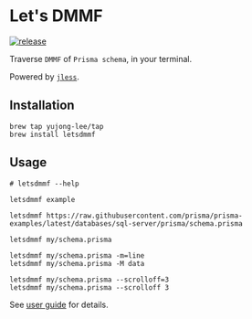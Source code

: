 # Let's DMMF
[![release](https://github.com/yujong-lee/letsdmmf/actions/workflows/ci.yml/badge.svg)](https://github.com/yujong-lee/letsdmmf/actions/workflows/ci.yml)

Traverse `DMMF` of `Prisma schema`, in your terminal.

Powered by [`jless`](https://github.com/PaulJuliusMartinez/jless).

## Installation
```shell
brew tap yujong-lee/tap
brew install letsdmmf
```

## Usage

```shell
# letsdmmf --help

letsdmmf example

letsdmmf https://raw.githubusercontent.com/prisma/prisma-examples/latest/databases/sql-server/prisma/schema.prisma

letsdmmf my/schema.prisma

letsdmmf my/schema.prisma -m=line
letsdmmf my/schema.prisma -M data

letsdmmf my/schema.prisma --scrolloff=3
letsdmmf my/schema.prisma --scrolloff 3

```
See [user guide](https://jless.io/user-guide.html) for details.
